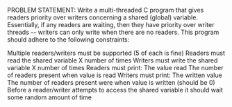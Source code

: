 PROBLEM STATEMENT:
Write a multi-threaded C program that gives readers priority over writers concerning a shared (global) variable. Essentially, if any readers are waiting, then they have priority over writer threads -- writers can only write when there are no readers. This program should adhere to the following constraints:

Multiple readers/writers must be supported (5 of each is fine)
Readers must read the shared variable X number of times
Writers must write the shared variable X number of times
Readers must print:
The value read
The number of readers present when value is read
Writers must print:
The written value
The number of readers present were when value is written (should be 0)
Before a reader/writer attempts to access the shared variable it should wait some random amount of time